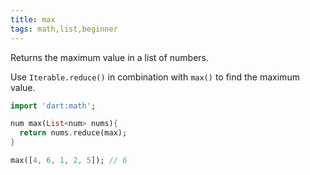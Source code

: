 ```yaml
---
title: max
tags: math,list,beginner
---
```


Returns the maximum value in a list of numbers.

Use `Iterable.reduce()` in combination with `max()` to find the maximum value.

```dart
import 'dart:math';

num max(List<num> nums){
  return nums.reduce(max);
}
```

```dart
max([4, 6, 1, 2, 5]); // 6
```
